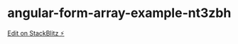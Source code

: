 # angular-form-array-example-nt3zbh

[Edit on StackBlitz ⚡️](https://stackblitz.com/edit/angular-form-array-example-nt3zbh)